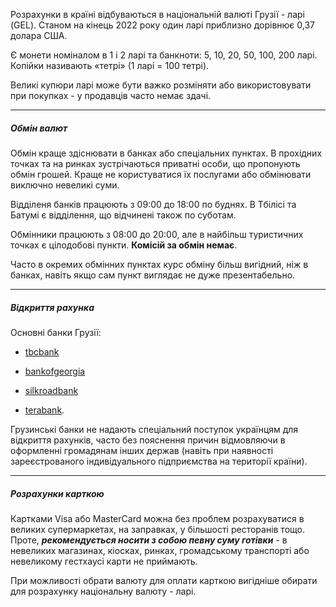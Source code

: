 
Розрахунки в країні відбуваються в національній валюті Грузії - ларі (GEL). Станом на кінець 2022 року один ларі приблизно дорівнює 0,37 долара США.


Є монети номіналом в 1 і 2 ларі та банкноти: 5, 10, 20, 50, 100, 200 ларі. Копійки називають «тетрі» (1 ларі = 100 тетрі).


Великі купюри ларі може бути важко розміняти або використовувати при покупках - у продавців часто немає здачі. 


***

##### Обмін валют

Обмін краще здіснювати в банках або спеціальних пунктах. В прохідних точках та на ринках зустрічаються приватні особи, що пропонують обмін грошей. Краще не користуватися їх послугами або обмінювати виключно невеликі суми.

Відділеня банків працюють з 09:00 до 18:00 по буднях. В Тбілісі та Батумі є відділення, що відчинені також по суботам.

Обмінники працюють з 08:00 до 20:00, але в найбільш туристичних точках є цілодобові пункти. **Комісій за обмін немає**. 

<section>

Часто в окремих обмінних пунктах курс обміну більш вигідний, ніж в банках, навіть якщо сам пункт виглядає не дуже презентабельно.
</section>

***

##### Відкриття рахунка 

Основні банки Грузії:

- [tbcbank](https://www.tbcbank.ge/web/en/internet-banking)

- [bankofgeorgia](https://bankofgeorgia.ge/ka/retail)

- [silkroadbank](https://www.silkroadbank.ge/ka)

- [terabank](https://www.terabank.ge/ge/retail).

Грузинські банки не надають спеціальний поступок українцям для відкриття рахунків, часто без пояснення причин відмовляючи в оформленні громадянам інших держав (навіть при наявності зареєстрованого індивідуального підприємства на території країни). 

***

##### Розрахунки карткою

Картками Visa або MasterCard можна без проблем розрахуватися в великих супермаркетах, на заправках, у більшості ресторанів тощо. Проте, ***рекомендується носити з собою певну суму готівки*** - в невеликих магазинах, кіосках, ринках, громадському транспорті або невеликому гестхаусі  карти не приймають.

<section>

При можливості обрати валюту для оплати карткою вигідніше обирати для розрахунку національну валюту - ларі. 
</section>




